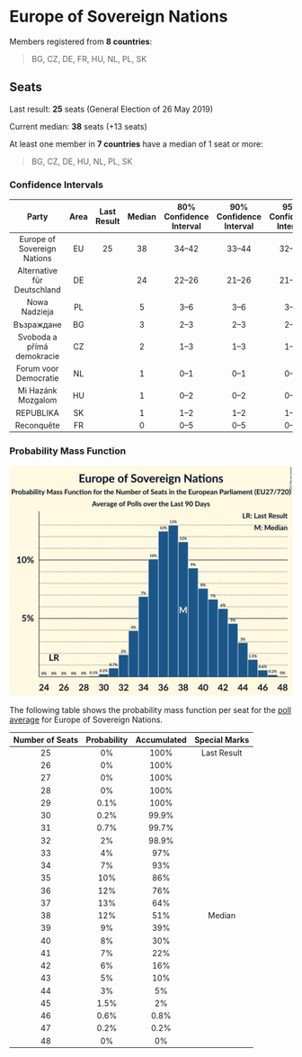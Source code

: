 # Europe of Sovereign Nations

Members registered from **8 countries**:

> BG, CZ, DE, FR, HU, NL, PL, SK

## Seats

Last result: **25** seats (General Election of 26 May 2019)

Current median: **38** seats (+13 seats)

At least one member in **7 countries** have a median of 1 seat or more:

> BG, CZ, DE, HU, NL, PL, SK

### Confidence Intervals

| Party | Area | Last Result | Median | 80% Confidence Interval | 90% Confidence Interval | 95% Confidence Interval | 99% Confidence Interval |
|:-----:|:----:|:-----------:|:------:|:-----------------------:|:-----------------------:|:-----------------------:|:-----------------------:|
| Europe of Sovereign Nations | EU | 25 | 38 | 34–42 | 33–44 | 32–44 | 31–46 |
| Alternative für Deutschland | DE | | 24 | 22–26 | 21–26 | 21–26 | 20–27 |
| Nowa Nadzieja | PL | | 5 | 3–6 | 3–6 | 3–6 | 3–7 |
| Възраждане | BG | | 3 | 2–3 | 2–3 | 2–3 | 2–3 |
| Svoboda a přímá demokracie | CZ | | 2 | 1–3 | 1–3 | 1–3 | 1–4 |
| Forum voor Democratie | NL | | 1 | 0–1 | 0–1 | 0–1 | 0–1 |
| Mi Hazánk Mozgalom | HU | | 1 | 0–2 | 0–2 | 0–2 | 0–2 |
| REPUBLIKA | SK | | 1 | 1–2 | 1–2 | 1–2 | 1–2 |
| Reconquête | FR | | 0 | 0–5 | 0–5 | 0–6 | 0–6 |

### Probability Mass Function

![Graph with seats probability mass function not yet produced](average-2025-05-31-seats-pmf-europeofsovereignnations.png "Seats Probability Mass Function")

The following table shows the probability mass function per seat for the [poll average](average-2025-05-31.html) for Europe of Sovereign Nations.

| Number of Seats | Probability | Accumulated | Special Marks |
|:---------------:|:-----------:|:-----------:|:-------------:|
| 25 | 0% | 100% | Last Result |
| 26 | 0% | 100% |  |
| 27 | 0% | 100% |  |
| 28 | 0% | 100% |  |
| 29 | 0.1% | 100% |  |
| 30 | 0.2% | 99.9% |  |
| 31 | 0.7% | 99.7% |  |
| 32 | 2% | 98.9% |  |
| 33 | 4% | 97% |  |
| 34 | 7% | 93% |  |
| 35 | 10% | 86% |  |
| 36 | 12% | 76% |  |
| 37 | 13% | 64% |  |
| 38 | 12% | 51% | Median |
| 39 | 9% | 39% |  |
| 40 | 8% | 30% |  |
| 41 | 7% | 22% |  |
| 42 | 6% | 16% |  |
| 43 | 5% | 10% |  |
| 44 | 3% | 5% |  |
| 45 | 1.5% | 2% |  |
| 46 | 0.6% | 0.8% |  |
| 47 | 0.2% | 0.2% |  |
| 48 | 0% | 0% |  |


